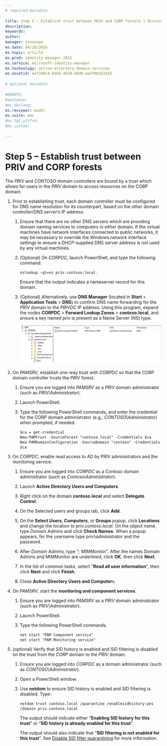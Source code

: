 ```yaml
---
# required metadata

title: Step 5 – Establish trust between PRIV and CORP forests | Microsoft Identity Manager
description:
keywords:
author:
manager: stevenpo
ms.date: 04/28/2016
ms.topic: article
ms.prod: identity-manager-2015
ms.service: microsoft-identity-manager
ms.technology: active-directory-domain-services
ms.assetid: eef248c4-b3b6-4b28-9dd0-ae2f0b552425

# optional metadata

#ROBOTS:
#audience:
#ms.devlang:
ms.reviewer: mwahl
ms.suite: ems
#ms.tgt_pltfrm:
#ms.custom:

---
```


# Step 5 – Establish trust between PRIV and CORP forests
The *PRIV* and *CONTOSO* domain controllers are bound by a trust which allows for users in the *PRIV* domain to access resources on the CORP domain.

1.  Prior to establishing trust, each domain controller must be configured for DNS name resolution for its counterpart, based on the other domain controller/DNS server’s IP address.

    1.  Ensure that there are no other DNS servers which are providing domain naming services to computers in either domain.  If the virtual machines have network interfaces connected to public networks, it may be necessary to override the Windows network interface settings to ensure a DHCP-supplied DNS server address is not used by any virtual machines.

    2.  (Optional) On *CORPDC*, launch PowerShell, and type the following command.

        ```
        nslookup -qt=ns priv.contoso.local.
        ```
        Ensure that the output indicates a nameserver record for this domain.

    3.  (Optional) Alternatively, use **DNS Manager** (located in **Start** > **Application Tools** > **DNS**) to confirm DNS name forwarding for the *PRIV* domain to the *PRIVDC* IP address.  Using this program, expand the nodes **CORPDC** > **Forward Lookup Zones** > **contoso.local**, and ensure a key named *priv* is present as a Name Server (NS) type.

        ![Search for priv in CORPDC with the DNS Manager - screenshot](media/PAM_GS_DNS_Manager.png)

2.  On *PAMSRV*, establish one-way trust with *CORPDC* so that the CORP domain controller trusts the *PRIV* forest.

    1.  Ensure you are logged into *PAMSRV* as a *PRIV* domain administrator (such as *PRIV\Administrator*).

    2.  Launch PowerShell.

    3.  Type the following PowerShell commands, and enter the credential for the CORP domain administrator (e.g., *CONTOSO\Administrator*) when prompted, if needed.

        ```
        $ca = get-credential
        New-PAMTrust -SourceForest "contoso.local" -Credentials $ca
        New-PAMDomainConfiguration -SourceDomain "contoso" -Credentials $ca
        ```

3.  On *CORPDC*, enable read access to AD by PRIV administrators and the monitoring service.

    1.  Ensure you are logged into *CORPDC* as a Contoso domain administrator (such as *Contoso\Administrator*).

    2.  Launch **Active Directory Users and Computers**.

    3.  Right click on the domain **contoso.local** and select **Delegate Control**.

    4.  On the Selected users and groups tab, click **Add**.

    5.  On the **Select Users, Computers**, or **Groups** popup, click **Locations** and change the location to *priv.contoso.local*.  On the object name, type *Domain Admins* and click **Check Names.** When a popup appears, for the username type *priv\administrator* and the password.

    6.  After *Domain Admins*, type "*; MIMMonitor*". After the names Domain Admins and MIMMonitor are underlined, click **OK**, then click **Next**.

    7.  In the list of common tasks, select "**Read all user information**", then click **Next** and click **Finish**.

    8.  Close **Active Directory Users and Computer**s.

4.  On *PAMSRV*, start the **monitoring and component services**.

    1.  Ensure you are logged into *PAMSRV* as a *PRIV* domain administrator (such as *PRIV\Administrator*).

    2.  Launch PowerShell.

    3.  Type the following PowerShell commands.

        ```
        net start "PAM Component service"
        net start "PAM Monitoring service"
        ```

5.  (optional) Verify that SID history is enabled and SID filtering is disabled on the trust from the *CORP* domain to the *PRIV* domain.

    1.  Ensure you are logged into *CORPDC* as a domain administrator (such as *CONTOSO\Administrator*).

    2.  Open a PowerShell window.

    3.  Use **netdom** to ensure SID history is enabled and SID filtering is disabled.  Type:

        ```
        netdom trust contoso.local /quarantine /enablesidhistory:yes /domain priv.contoso.local
        ```
        The output should indicate either “**Enabling SID history for this trust**” or “**SID history is already enabled for this trust**”.

        The output should also indicate that “**SID filtering is not enabled for this trust**”. See [Disable SID filter quarantining](http://technet.microsoft.com/library/cc772816.aspx)  for more information.
